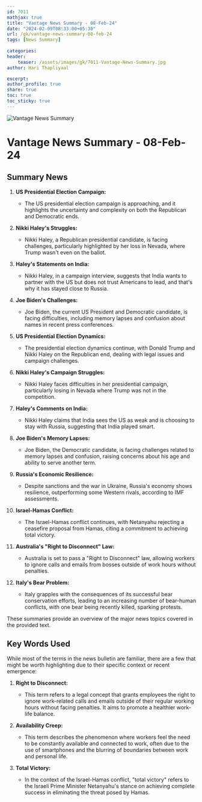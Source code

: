 ```yaml
---        
id: 7011       
mathjax: true        
title: "Vantage News Summary - 08-Feb-24"    
date: "2024-02-09T08:33:00+05:30"        
url: /gk/vantage-news-summary-08-feb-24        
tags: [News Summary]        
        
categories:        
header:        
    teaser: /assets/images/gk/7011-Vantage-News-Summary.jpg        
author: Hari Thapliyaal        

excerpt:        
author_profile: true        
share: true        
toc: true  
toc_sticky: true    
---  
```


![Vantage News Summary](/assets/images/gk/7011-Vantage-News-Summary.jpg)

# Vantage News Summary - 08-Feb-24   

## Summary News   

1. **US Presidential Election Campaign:**
   - The US presidential election campaign is approaching, and it highlights the uncertainty and complexity on both the Republican and Democratic ends.

2. **Nikki Haley's Struggles:**
   - Nikki Haley, a Republican presidential candidate, is facing challenges, particularly highlighted by her loss in Nevada, where Trump wasn't even on the ballot.

3. **Haley's Statements on India:**
   - Nikki Haley, in a campaign interview, suggests that India wants to partner with the US but does not trust Americans to lead, and that's why it has stayed close to Russia.

4. **Joe Biden's Challenges:**
   - Joe Biden, the current US President and Democratic candidate, is facing difficulties, including memory lapses and confusion about names in recent press conferences.

1. **US Presidential Election Dynamics:**
   - The presidential election dynamics continue, with Donald Trump and Nikki Haley on the Republican end, dealing with legal issues and campaign challenges.

2. **Nikki Haley's Campaign Struggles:**
   - Nikki Haley faces difficulties in her presidential campaign, particularly losing in Nevada where Trump was not in the competition.

3. **Haley's Comments on India:**
   - Nikki Haley claims that India sees the US as weak and is choosing to stay with Russia, suggesting that India played smart.

4. **Joe Biden's Memory Lapses:**
   - Joe Biden, the Democratic candidate, is facing challenges related to memory lapses and confusion, raising concerns about his age and ability to serve another term.

5. **Russia's Economic Resilience:**
   - Despite sanctions and the war in Ukraine, Russia's economy shows resilience, outperforming some Western rivals, according to IMF assessments.

6. **Israel-Hamas Conflict:**
   - The Israel-Hamas conflict continues, with Netanyahu rejecting a ceasefire proposal from Hamas, citing a commitment to achieving total victory.

7. **Australia's "Right to Disconnect" Law:**
   - Australia is set to pass a "Right to Disconnect" law, allowing workers to ignore calls and emails from bosses outside of work hours without penalties.

8. **Italy's Bear Problem:**
   - Italy grapples with the consequences of its successful bear conservation efforts, leading to an increasing number of bear-human conflicts, with one bear being recently killed, sparking protests.

These summaries provide an overview of the major news topics covered in the provided text.

## Key Words Used

While most of the terms in the news bulletin are familiar, there are a few that might be worth highlighting due to their specific context or recent emergence:

1. **Right to Disconnect:**
   - This term refers to a legal concept that grants employees the right to ignore work-related calls and emails outside of their regular working hours without facing penalties. It aims to promote a healthier work-life balance.

2. **Availability Creep:**
   - This term describes the phenomenon where workers feel the need to be constantly available and connected to work, often due to the use of smartphones and the blurring of boundaries between work and personal life.

3. **Total Victory:**
   - In the context of the Israel-Hamas conflict, "total victory" refers to the Israeli Prime Minister Netanyahu's stance on achieving complete success in eliminating the threat posed by Hamas.
